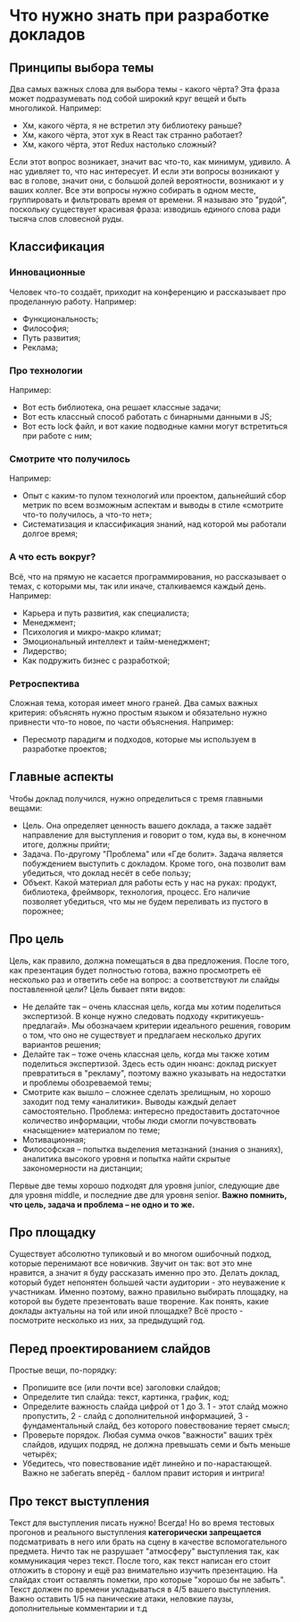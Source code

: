 # Что нужно знать при разработке докладов

## Принципы выбора темы

Два самых важных слова для выбора темы - какого чёрта? Эта фраза может подразумевать под собой широкий круг вещей и быть многоликой. Например:

- Хм, какого чёрта, я не встретил эту библиотеку раньше?
- Хм, какого чёрта, этот хук в React так странно работает?
- Хм, какого чёрта, этот Redux настолько сложный?

Если этот вопрос возникает, значит вас что-то, как минимум, удивило. А нас удивляет то, что нас интересует. И если эти вопросы возникают у вас в голове, значит они, с большой долей вероятности, возникают и у ваших коллег. Все эти вопросы нужно собирать в одном месте, группировать и фильтровать время от времени. Я называю это "рудой", поскольку существует красивая фраза: изводишь единого слова ради тысяча слов словесной руды.

## Классификация

### Инновационные

Человек что-то создаёт, приходит на конференцию и рассказывает про проделанную работу. Например:

- Функциональность;
- Философия;
- Путь развития;
- Реклама;

### Про технологии

Например:

- Вот есть библиотека, она решает классные задачи;
- Вот есть классный способ работать с бинарными данными в JS;
- Вот есть lock файл, и вот какие подводные камни могут встретиться при работе с ним;

### Смотрите что получилось

Например:

- Опыт с каким-то пулом технологий или проектом, дальнейший сбор метрик по всем возможным аспектам и выводы в стиле «смотрите что-то получилось, а что-то нет»;
- Систематизация и классификация знаний, над которой мы работали долгое время;

### А что есть вокруг?

Всё, что на прямую не касается программирования, но рассказывает о темах, с которыми мы, так или иначе, сталкиваемся каждый день. Например:

- Карьера и путь развития, как специалиста;
- Менеджмент;
- Психология и микро-макро климат;
- Эмоциональный интеллект и тайм-менеджмент;
- Лидерство;
- Как подружить бизнес с разработкой;

### Ретроспектива

Сложная тема, которая имеет много граней. Два самых важных критерия: объяснять нужно простым языком и обязательно нужно привнести что-то новое, по части объяснения. Например:

- Пересмотр парадигм и подходов, которые мы используем в разработке проектов;

## Главные аспекты

Чтобы доклад получился, нужно определиться с тремя главными вещами:

- Цель. Она определяет ценность вашего доклада, а также задаёт направление для выступления и говорит о том, куда вы, в конечном итоге, должны прийти;
- Задача. По-другому "Проблема" или «Где болит». Задача является побуждением выступить с докладом. Кроме того, она позволит вам убедиться, что доклад несёт в себе пользу;
- Объект. Какой материал для работы есть у нас на руках: продукт, библиотека, фреймворк, технология, процесс. Его наличие позволяет убедиться, что мы не будем переливать из пустого в порожнее;

## Про цель

Цель, как правило, должна помещаться в два предложения. После того, как презентация будет полностью готова, важно просмотреть её несколько раз и ответить себе на вопрос: а соответствуют ли слайды поставленной цели? Цель бывает пяти видов:

- Не делайте так – очень классная цель, когда мы хотим поделиться экспертизой. В конце нужно следовать подходу «критикуешь-предлагай». Мы обозначаем критерии идеального решения, говорим о том, что оно не существует и предлагаем несколько других вариантов решения;
- Делайте так – тоже очень классная цель, когда мы также хотим поделиться экспертизой. Здесь есть один нюанс: доклад рискует превратиться в "рекламу", поэтому важно указывать на недостатки и проблемы обозреваемой темы;
- Смотрите как вышло – сложнее сделать зрелищным, но хорошо заходит под тему «аналитики». Выводы каждый делает самостоятельно. Проблема: интересно предоставить достаточное количество информации, чтобы люди смогли почувствовать «насыщение» материалом по теме;
- Мотивационная;
- Философская – попытка выделения метазнаний (знания о знаниях), аналитика высокого уровня и попытка найти скрытые закономерности на дистанции;

Первые две темы хорошо подходят для уровня junior, следующие две для уровня middle, и последние две для уровня senior. **Важно помнить, что цель, задача и проблема – не одно и то же.**

## Про площадку

Существует абсолютно тупиковый и во многом ошибочный подход, которые перенимают все новичкив. Звучит он так: вот это мне нравится, а значит я буду рассказать именно про это. Делать доклад, который будет непонятен большей части аудитории - это неуважение к участникам. Именно поэтому, важно правильно выбирать площадку, на которой вы будете презентовать ваше творение. Как понять, какие доклады актуальны на той или иной площадке? Всё просто - посмотрите несколько из них, за предыдущий год.

## Перед проектированием слайдов

Простые вещи, по-порядку:

- Пропишите все (или почти все) заголовки слайдов;
- Определите тип слайда: текст, картинка, график, код;
- Определите важность слайда цифрой от 1 до 3. 1 - этот слайд можно пропустить, 2 - слайд с дополнительной информацией, 3 - фундаментальный слайд, без которого повествование теряет смысл;
- Проверьте порядок. Любая сумма очков "важности" ваших трёх слайдов, идущих подряд, не должна превышать семи и быть меньше четырёх;
- Убедитесь, что повествование идёт линейно и по-нарастающей. Важно не забегать вперёд - баллом правит история и интрига!

## Про текст выступления

Текст для выступления писать нужно! Всегда! Но во время тестовых прогонов и реального выступления **категорически запрещается** подсматривать в него или брать на сцену в качестве вспомогательного предмета. Ничто так не разрушает "атмосферу" выступления так, как коммуникация через текст. После того, как текст написан его стоит отложить в сторону и ещё раз внимательно изучить презентацию. На слайдах стоит оставлять пометки, про которые "хорошо бы не забыть". Текст должен по времени укладываться в 4/5 вашего выступления. Важно оставить 1/5 на панические атаки, неловкие паузы, дополнительные комментарии и т.д
